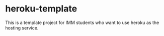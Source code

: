 # heroku-template
This is a template project for IMM students who want to use heroku as the hosting service.
